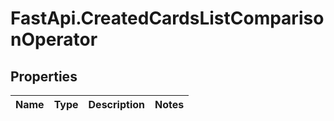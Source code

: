 # FastApi.CreatedCardsListComparisonOperator

## Properties
Name | Type | Description | Notes
------------ | ------------- | ------------- | -------------
